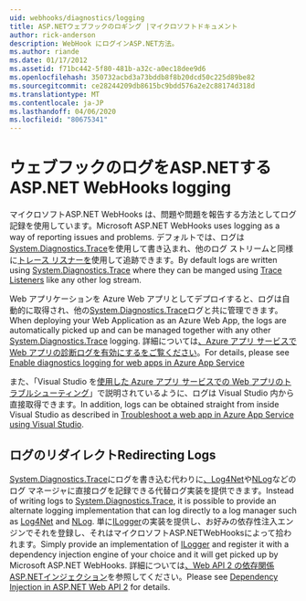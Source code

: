 ```yaml
---
uid: webhooks/diagnostics/logging
title: ASP.NETウェブフックのロギング |マイクロソフトドキュメント
author: rick-anderson
description: WebHook にログインASP.NET方法。
ms.author: riande
ms.date: 01/17/2012
ms.assetid: f71bc442-5f80-481b-a32c-a0ec18dee9d6
ms.openlocfilehash: 350732acbd3a73bddb8f8b20dcd50c225d89be82
ms.sourcegitcommit: ce28244209db8615bc9bdd576a2e2c88174d318d
ms.translationtype: MT
ms.contentlocale: ja-JP
ms.lasthandoff: 04/06/2020
ms.locfileid: "80675341"
---
```

# <a name="aspnet-webhooks-logging"></a><span data-ttu-id="44440-103">ウェブフックのログをASP.NETする</span><span class="sxs-lookup"><span data-stu-id="44440-103">ASP.NET WebHooks logging</span></span>

<span data-ttu-id="44440-104">マイクロソフトASP.NET WebHooks は、問題や問題を報告する方法としてログ記録を使用しています。</span><span class="sxs-lookup"><span data-stu-id="44440-104">Microsoft ASP.NET WebHooks uses logging as a way of reporting issues and problems.</span></span> <span data-ttu-id="44440-105">デフォルトでは、ログは[System.Diagnostics.Trace](https://msdn.microsoft.com/library/system.diagnostics.trace)を使用して書き込まれ、他のログ ストリームと同様に[トレース リスナーを](https://msdn.microsoft.com/library/system.diagnostics.tracelistener.aspx)使用して追跡できます。</span><span class="sxs-lookup"><span data-stu-id="44440-105">By default logs are written using [System.Diagnostics.Trace](https://msdn.microsoft.com/library/system.diagnostics.trace) where they can be manged using [Trace Listeners](https://msdn.microsoft.com/library/system.diagnostics.tracelistener.aspx) like any other log stream.</span></span>

<span data-ttu-id="44440-106">Web アプリケーションを Azure Web アプリとしてデプロイすると、ログは自動的に取得され、他の[System.Diagnostics.Trace](https://msdn.microsoft.com/library/system.diagnostics.trace)ログと共に管理できます。</span><span class="sxs-lookup"><span data-stu-id="44440-106">When deploying your Web Application as an Azure Web App, the logs are automatically picked up and can be managed together with any other [System.Diagnostics.Trace](https://msdn.microsoft.com/library/system.diagnostics.trace) logging.</span></span> <span data-ttu-id="44440-107">詳細については[、Azure アプリ サービスで Web アプリの診断ログを有効にするをご覧ください](https://azure.microsoft.com/documentation/articles/web-sites-enable-diagnostic-log/)。</span><span class="sxs-lookup"><span data-stu-id="44440-107">For details, please see [Enable diagnostics logging for web apps in Azure App Service](https://azure.microsoft.com/documentation/articles/web-sites-enable-diagnostic-log/)</span></span>

<span data-ttu-id="44440-108">また、「Visual Studio を[使用した Azure アプリ サービスでの Web アプリのトラブルシューティング](https://azure.microsoft.com/documentation/articles/web-sites-dotnet-troubleshoot-visual-studio/#webserverlogs)」で説明されているように、ログは Visual Studio 内から直接取得できます。</span><span class="sxs-lookup"><span data-stu-id="44440-108">In addition, logs can be obtained straight from inside Visual Studio as described in [Troubleshoot a web app in Azure App Service using Visual Studio](https://azure.microsoft.com/documentation/articles/web-sites-dotnet-troubleshoot-visual-studio/#webserverlogs).</span></span>

## <a name="redirecting-logs"></a><span data-ttu-id="44440-109">ログのリダイレクト</span><span class="sxs-lookup"><span data-stu-id="44440-109">Redirecting Logs</span></span>

<span data-ttu-id="44440-110">[System.Diagnostics.Trace](https://msdn.microsoft.com/library/system.diagnostics.trace)にログを書き込む代わりに[、Log4Net](http://logging.apache.org/log4net/)や[NLog](http://nlog-project.org/)などのログ マネージャに直接ログを記録できる代替ログ実装を提供できます。</span><span class="sxs-lookup"><span data-stu-id="44440-110">Instead of writing logs to [System.Diagnostics.Trace](https://msdn.microsoft.com/library/system.diagnostics.trace), it is possible to provide an alternate logging implementation that can log directly to a log manager such as [Log4Net](http://logging.apache.org/log4net/) and [NLog](http://nlog-project.org/).</span></span> <span data-ttu-id="44440-111">単に[ILogger](https://github.com/aspnet/AspNetWebHooks/blob/master/src/Microsoft.AspNet.WebHooks.Common/Diagnostics/ILogger.cs)の実装を提供し、お好みの依存性注入エンジンでそれを登録し、それはマイクロソフトASP.NETWebHooksによって拾われます。</span><span class="sxs-lookup"><span data-stu-id="44440-111">Simply provide an implementation of [ILogger](https://github.com/aspnet/AspNetWebHooks/blob/master/src/Microsoft.AspNet.WebHooks.Common/Diagnostics/ILogger.cs) and register it with a dependency injection engine of your choice and it will get picked up by Microsoft ASP.NET WebHooks.</span></span> <span data-ttu-id="44440-112">詳細については[、Web API 2 の依存関係ASP.NETインジェクション](https://www.asp.net/web-api/overview/advanced/dependency-injection)を参照してください。</span><span class="sxs-lookup"><span data-stu-id="44440-112">Please see [Dependency Injection in ASP.NET Web API 2](https://www.asp.net/web-api/overview/advanced/dependency-injection) for details.</span></span>
